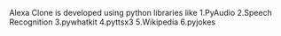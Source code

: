 Alexa Clone is developed using python libraries like 
1.PyAudio
2.Speech Recognition
3.pywhatkit
4.pyttsx3
5.Wikipedia
6.pyjokes
 
